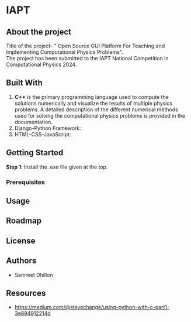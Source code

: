 # IAPT
## About the project
Title of the project- " Open Source GUI Platform For Teaching and Implementing Computational Physics Problems". <br>
The project has been submitted to the IAPT National Competition in Computational Physics 2024.
## Built With
1. **C++** is the primary programming language used to compute the solutions numerically and visualize the results of multiple physics problems. A detailed description of the different numerical methods used for solving the computational physics problems is provided in the documentation.
2. Django-Python Framework:
3. HTML-CSS-JavaScript:
## Getting Started
**Step 1**:  Install the .exe file given at the top.
### Prerequisites
## Usage
## Roadmap
## License
## Authors

- Samreet Dhillon

## Resources

- https://medium.com/@stevechange/using-python-with-c-part1-3e894912214d
